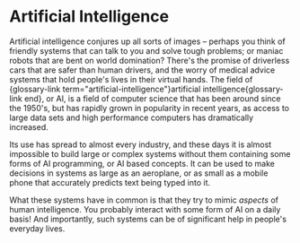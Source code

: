 # Artificial Intelligence

Artificial intelligence conjures up all sorts of images &ndash; perhaps you think of friendly systems that can talk to you and solve tough problems; or maniac robots that are bent on world domination?
There's the promise of driverless cars that are safer than human drivers, and the worry of medical advice systems that hold people's lives in their virtual hands.
The field of {glossary-link term="artificial-intelligence"}artificial intelligence{glossary-link end}, or AI, is a field of computer science that has been around since the 1950's, but has rapidly grown in popularity in recent years, as access to large data sets and high performance computers has dramatically increased.

Its use has spread to almost every industry, and these days it is almost impossible to build large or complex systems without them containing some forms of AI programming, or AI based concepts.
It can be used to make decisions in systems as large as an aeroplane, or as small as a mobile phone that accurately predicts text being typed into it. <!--- Change examples of the large systems--->

What these systems have in common is that they try to mimic *aspects* of human intelligence.
You probably interact with some form of AI on a daily basis!
And importantly, such systems can be of significant help in people's everyday lives.
